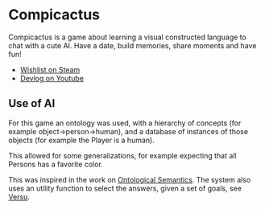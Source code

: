 # Compicactus
Compicactus is a game about learning a visual constructed language to chat with a cute AI. Have a date, build memories, share moments and have fun!

- [Wishlist on Steam](https://store.steampowered.com/app/2278200/Compicactus/?utm_source=github&utm_campaign=readme)
- [Devlog on Youtube](https://www.youtube.com/watch?v=hBWV56CIG6o&list=PLoXMxh2dU4JD9KdEFwtnuaq06xZcBSqEM)

## Use of AI
For this game an ontology was used, with a hierarchy of concepts (for example object->person->human), and a database of instances of those objects (for example the Player is a human).

This allowed for some generalizations, for example expecting that all Persons has a favorite color.

This was inspired in the work on [Ontological Semantics](https://mitpress.mit.edu/books/ontological-semantics). The system also uses an utility function to select the answers, given a set of goals, see [Versu](https://if50.substack.com/p/2013-a-family-supper).

